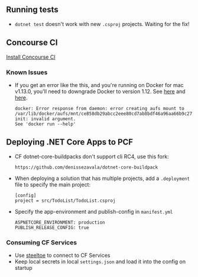 ## Running tests

- `dotnet test` doesn't work with new `.csproj` projects. Waiting for the fix!

## Concourse CI

[Install Concourse CI](http://concourse.ci/installing.html)

### Known Issues
- If you get an error like the this, and you're running on Docker for mac v1.13.0, you'll need to downgrade Docker to version 1.12. See [here](https://github.com/concourse/concourse/issues/927) and [here](https://github.com/concourse/concourse/issues/896).
    ```
    docker: Error response from daemon: error creating aufs mount to /var/lib/docker/aufs/mnt/ce858db29abcc2eee80cd7ab8bdf46a96aa66b9c279f2993446937b01d19ae18-init: invalid argument.
    See 'docker run --help'
    ```

## Deploying .NET Core Apps to PCF

- CF dotnet-core-buildpacks don't support cli RC4, use this fork:
    ```
    https://github.com/denissezavala/dotnet-core-buildpack
    ```
- When deploying a solution that has multiple projects, add a `.deployment` file to specify the main project:
    ```
    [config]
    project = src/TodoList/TodoList.csproj
    ```
- Specify the app-environment and publish-config in `manifest.yml`
    ```
    ASPNETCORE_ENVIRONMENT: production
    PUBLISH_RELEASE_CONFIG: true
    ```

### Consuming CF Services
- Use [steeltoe](https://steeltoe.io/) to connect to CF Services
- Keep local secrets in local `settings.json` and load it into the config on startup
